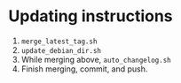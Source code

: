 # Updating instructions

1. `merge_latest_tag.sh`
2. `update_debian_dir.sh`
3. While merging above, `auto_changelog.sh`
4. Finish merging, commit, and push.
